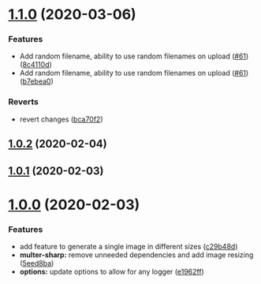 <a name="1.1.0"></a>

# [1.1.0](https://github.com/jeffminsungkim/nestjs-multer-extended/compare/v1.0.2...v1.1.0) (2020-03-06)

### Features

- Add random filename, ability to use random filenames on upload
  ([#61](https://github.com/jeffminsungkim/nestjs-multer-extended/issues/61))
  ([8c4110d](https://github.com/jeffminsungkim/nestjs-multer-extended/commit/8c4110d))
- Add random filename, ability to use random filenames on upload
  ([#61](https://github.com/jeffminsungkim/nestjs-multer-extended/issues/61))
  ([b7ebea0](https://github.com/jeffminsungkim/nestjs-multer-extended/commit/b7ebea0))

### Reverts

- revert changes
  ([bca70f2](https://github.com/jeffminsungkim/nestjs-multer-extended/commit/bca70f2))

<a name="1.0.2"></a>

## [1.0.2](https://github.com/jeffminsungkim/nestjs-multer-extended/compare/v1.0.1...v1.0.2) (2020-02-04)

<a name="1.0.1"></a>

## [1.0.1](https://github.com/jeffminsungkim/nestjs-multer-extended/compare/v1.0.0...v1.0.1) (2020-02-03)

<a name="1.0.0"></a>

# [1.0.0](https://github.com/jeffminsungkim/nestjs-multer-extended/compare/e1962ff...v1.0.0) (2020-02-03)

### Features

- add feature to generate a single image in different sizes
  ([c29b48d](https://github.com/jeffminsungkim/nestjs-multer-extended/commit/c29b48d))
- **multer-sharp:** remove unneeded dependencies and add image resizing
  ([5eed8ba](https://github.com/jeffminsungkim/nestjs-multer-extended/commit/5eed8ba))
- **options:** update options to allow for any logger
  ([e1962ff](https://github.com/jeffminsungkim/nestjs-multer-extended/commit/e1962ff))
